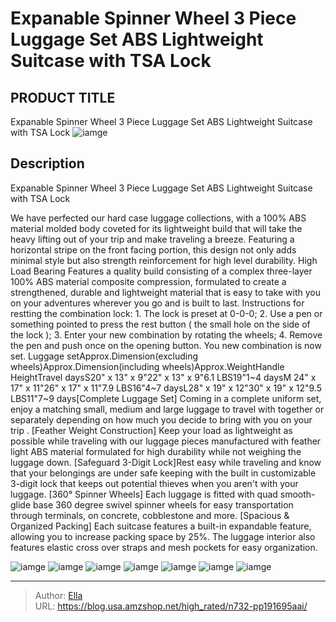# Expanable Spinner Wheel 3 Piece Luggage Set ABS Lightweight Suitcase with TSA Lock


## PRODUCT TITLE 

Expanable Spinner Wheel 3 Piece Luggage Set ABS Lightweight Suitcase with TSA Lock
![iamge](https://b2bfiles1.gigab2b.cn/image/wkseller/19834/20230109_abe77b0613a90d3048a7349859fdfbb1.jpg)

## Description

Expanable Spinner Wheel 3 Piece Luggage Set ABS Lightweight Suitcase with TSA Lock

We have perfected our hard case luggage collections, with a 100% ABS material molded body coveted for its lightweight build that will take the heavy lifting out of your trip and make traveling a breeze. Featuring a horizontal stripe on the front facing portion, this design not only adds minimal style but also strength reinforcement for high level durability. High Load Bearing Features a quality build consisting of a complex three-layer 100% ABS material composite compression, formulated to create a strengthened, durable and lightweight material that is easy to take with you on your adventures wherever you go and is built to last. 
Instructions for restting the combination lock: 1. The lock is preset at 0-0-0; 2. Use a pen or something pointed to press the rest button ( the small hole on the side of the lock ); 3. Enter your new combination by rotating the wheels; 4. Remove the pen and push once on the opening button. You new combination is now set. Luggage setApprox.Dimension(excluding wheels)Approx.Dimension(including wheels)Approx.WeightHandle HeightTravel daysS20&#34; x 13&#34; x 9&#34;22&#34; x 13&#34; x 9&#34;6.1 LBS19&#34;1~4 daysM 24&#34; x 17&#34; x 11&#34;26&#34; x 17&#34; x 11&#34;7.9 LBS16&#34;4~7 daysL28&#34; x 19&#34; x 12&#34;30&#34; x 19&#34; x 12&#34;9.5 LBS11&#34;7~9 days[Complete Luggage Set] Coming in a complete uniform set, enjoy a matching small, medium and large luggage to travel with together or separately depending on how much you decide to bring with you on your trip .
[Feather Weight Construction] Keep your load as lightweight as possible while traveling with our luggage pieces manufactured with feather light ABS material formulated for high durability while not weighing the luggage down.
[Safeguard 3-Digit Lock]Rest easy while traveling and know that your belongings are under safe keeping with the built in customizable 3-digit lock that keeps out potential thieves when you aren&#39;t with your luggage.
[360° Spinner Wheels] Each luggage is fitted with quad smooth-glide base 360 degree swivel spinner wheels for easy transportation through terminals, on concrete, cobblestone and more.
[Spacious &amp; Organized Packing] Each suitcase features a built-in expandable feature, allowing you to increase packing space by 25%. The luggage interior also features elastic cross over straps and mesh pockets for easy organization.






![iamge](https://b2bfiles1.gigab2b.cn/image/wkseller/19834/20230109_fa083d6d79b304f0f35106e8afa52603.jpg)
![iamge](https://b2bfiles1.gigab2b.cn/image/wkseller/19834/20230109_50540e93f3c27f1d7ff856d98ce62e7b.jpg)
![iamge](https://b2bfiles1.gigab2b.cn/image/wkseller/19834/20230109_29904fe4da200d4dc41b0a6c88c19b22.jpg)
![iamge](https://b2bfiles1.gigab2b.cn/image/wkseller/19834/20230109_e4187b43a578d972cd37cad4c7b36970.jpg)
![iamge](https://b2bfiles1.gigab2b.cn/image/wkseller/19834/20230109_3b996d4dd53b4131c8dc0733b3c9f54c.jpg)
![iamge](https://b2bfiles1.gigab2b.cn/image/wkseller/19834/20230109_462c2e7ad55c67ffc48a200567161a2c.jpg)
![iamge](https://b2bfiles1.gigab2b.cn/image/wkseller/19834/20230109_f78c1a1a9277bc7777c6d232b7dadd2b.jpg)


---

> Author: [Ella](https://blog.usa.amzshop.net/)  
> URL: https://blog.usa.amzshop.net/high_rated/n732-pp191695aai/  

